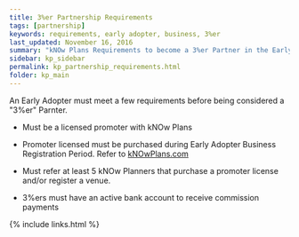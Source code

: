 ```yaml
---
title: 3%er Partnership Requirements
tags: [partnership]
keywords: requirements, early adopter, business, 3%er
last_updated: November 16, 2016
summary: "kNOw Plans Requirements to become a 3%er Partner in the Early Adopter Business Program."
sidebar: kp_sidebar
permalink: kp_partnership_requirements.html
folder: kp_main
---
```


An Early Adopter must meet a few requirements before being considered a "3%er" Parnter.

* Must be a licensed promoter with kNOw Plans

* Promoter licensed must be purchased during Early Adopter Business Registration Period. Refer to [kNOwPlans.com](https://knowplans.com)

* Must refer at least 5 kNOw Planners that purchase a promoter license and/or register a venue.

* 3%ers must have an active bank account to receive commission payments


{% include links.html %}
